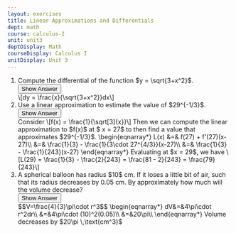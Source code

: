 ```yaml
---
layout: exercises
title: Linear Approximations and Differentials
dept: math
course: calculus-I
unit: unit3
deptDisplay: Math
courseDisplay: Calculus I
unitDisplay: Unit 3
---
```




<ol>
<li> <div class="exercise"> Compute the differential of the function $y = \sqrt{3+x^2}$.

<div class="answerBox">
<button onclick="myFunction('answer1')" class="answerButton">Show Answer</button>
<div  id="answer1" class="answer" >
\[dy = \frac{x}{\sqrt{3+x^2}}dx\]
</div>
</div>
</div>
</li>

<li> <div class="exercise"> Use a linear approximation to estimate the value of $29^{-1/3}$.

<div class="answerBox">
<button onclick="myFunction('answer2')" class="answerButton">Show Answer</button>
<div  id="answer2" class="answer" >
Consider \[f(x) = \frac{1}{\sqrt[3]{x}}\]
Then we can compute the linear approximation to $f(x)$ at $ x = 27$ to then find a value that approximates $29^{-1/3}$.
\begin{eqnarray*}
L(x) &=& f(27) + f'(27)(x-27)\\
&=& \frac{1}{3} - \frac{1}{3\cdot 27^{4/3}}(x-27)\\
&=& \frac{1}{3} - \frac{1}{243}(x-27)
\end{eqnarray*}
Evaluating at $x = 29$, we have 
\[L(29) = \frac{1}{3} - \frac{2}{243} = \frac{81 - 2}{243} = \frac{79}{243}\]
</div>
</div>
</div>
</li>

<li> <div class="exercise"> A spherical balloon has radius $10$ cm. If it loses a little bit of air, such that its radius decreases by 0.05 cm. By approximately how much will the volume decrease? 

<div class="answerBox">
<button onclick="myFunction('answer3')" class="answerButton">Show Answer</button>
<div id="answer3" class="answer">
$$V=\frac{4}{3}\pi\cdot r^3$$
\begin{eqnarray*}
dV&=&4\pi\cdot r^2dr\\
&=&4\pi\cdot (10)^2(0.05)\\
&=&20\pi\\
\end{eqnarray*}
Volume decreases by $20\pi \,\text{cm^3}$
</div>
</div>
</div>
</li>

</ol>










